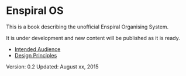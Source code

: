 # Enspiral OS
This is a book describing the unofficial Enspiral Organising System.

It is under development and new content will be published as it is ready.

* [Intended Audience](./intended-audience.md)
* [Design Principles](./design-principles.md)

Version: 0.2
Updated: August xx, 2015
